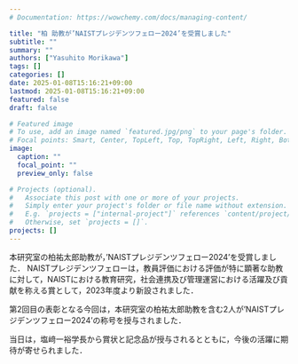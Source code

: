 ```yaml
---
# Documentation: https://wowchemy.com/docs/managing-content/

title: "柏 助教が’NAISTプレジデンツフェロー2024’を受賞しました"
subtitle: ""
summary: ""
authors: ["Yasuhito Morikawa"]
tags: []
categories: []
date: 2025-01-08T15:16:21+09:00
lastmod: 2025-01-08T15:16:21+09:00
featured: false
draft: false

# Featured image
# To use, add an image named `featured.jpg/png` to your page's folder.
# Focal points: Smart, Center, TopLeft, Top, TopRight, Left, Right, BottomLeft, Bottom, BottomRight.
image:
  caption: ""
  focal_point: ""
  preview_only: false

# Projects (optional).
#   Associate this post with one or more of your projects.
#   Simply enter your project's folder or file name without extension.
#   E.g. `projects = ["internal-project"]` references `content/project/deep-learning/index.md`.
#   Otherwise, set `projects = []`.
projects: []
---
```


本研究室の柏祐太郎助教が，’NAISTプレジデンツフェロー2024’を受賞しました．
NAISTプレジデンツフェローは，教員評価における評価が特に顕著な助教に対して，NAISTにおける教育研究，社会連携及び管理運営における活躍及び貢献を称える賞として，2023年度より新設されました．

第2回目の表彰となる今回は，本研究室の柏祐太郎助教を含む2人が’NAISTプレジデンツフェロー2024’の称号を授与されました．

当日は，塩﨑一裕学長から賞状と記念品が授与されるとともに，今後の活躍に期待が寄せられました．
